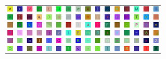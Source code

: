 <table>
<tr>
<td><img src="23.gif"></td>
<td><img src="72.gif"></td>
<td><img src="56.gif"></td>
<td><img src="3C.gif"></td>
<td><img src="4C.gif"></td>
<td><img src="4A.gif"></td>
<td><img src="36.gif"></td>
<td><img src="77.gif"></td>
<td><img src="58.gif"></td>
<td><img src="28.gif"></td>
<td><img src="2A.gif"></td>
<td><img src="4B.gif"></td>
<td><img src="33.gif"></td>
<td><img src="4D.gif"></td>
<td><img src="5F.gif"></td>
<td><img src="24.gif"></td>
</tr>
<tr>
<td><img src="41.gif"></td>
<td><img src="7D.gif"></td>
<td><img src="6F.gif"></td>
<td><img src="26.gif"></td>
<td><img src="29.gif"></td>
<td><img src="64.gif"></td>
<td><img src="60.gif"></td>
<td><img src="4E.gif"></td>
<td><img src="3D.gif"></td>
<td><img src="74.gif"></td>
<td><img src="79.gif"></td>
<td><img src="48.gif"></td>
<td><img src="44.gif"></td>
<td><img src="54.gif"></td>
<td><img src="30.gif"></td>
<td><img src="2E.gif"></td>
</tr>
<tr>
<td><img src="27.gif"></td>
<td><img src="67.gif"></td>
<td><img src="6B.gif"></td>
<td><img src="57.gif"></td>
<td><img src="gr2.gif"></td>
<td><img src="68.gif"></td>
<td><img src="7C.gif"></td>
<td><img src="2F.gif"></td>
<td><img src="75.gif"></td>
<td><img src="5D.gif"></td>
<td><img src="46.gif"></td>
<td><img src="69.gif"></td>
<td><img src="3B.gif"></td>
<td><img src="50.gif"></td>
<td><img src="39.gif"></td>
<td><img src="65.gif"></td>
</tr>
<tr>
<td><img src="3F.gif"></td>
<td><img src="25.gif"></td>
<td><img src="6E.gif"></td>
<td><img src="78.gif"></td>
<td><img src="6A.gif"></td>
<td><img src="76.gif"></td>
<td><img src="6C.gif"></td>
<td><img src="45.gif"></td>
<td><img src="6D.gif"></td>
<td><img src="71.gif"></td>
<td><img src="73.gif"></td>
<td><img src="59.gif"></td>
<td><img src="3A.gif"></td>
<td><img src="7E.gif"></td>
<td><img src="38.gif"></td>
<td><img src="gr3.gif"></td>
</tr>
<tr>
<td><img src="gr1.gif"></td>
<td><img src="55.gif"></td>
<td><img src="62.gif"></td>
<td><img src="31.gif"></td>
<td><img src="32.gif"></td>
<td><img src="4F.gif"></td>
<td><img src="40.gif"></td>
<td><img src="42.gif"></td>
<td><img src="22.gif"></td>
<td><img src="66.gif"></td>
<td><img src="47.gif"></td>
<td><img src="3E.gif"></td>
<td><img src="52.gif"></td>
<td><img src="37.gif"></td>
<td><img src="61.gif"></td>
<td><img src="5A.gif"></td>
</tr>
<tr>
<td><img src="51.gif"></td>
<td><img src="34.gif"></td>
<td><img src="7A.gif"></td>
<td><img src="2B.gif"></td>
<td><img src="5B.gif"></td>
<td><img src="43.gif"></td>
<td><img src="21.gif"></td>
<td><img src="63.gif"></td>
<td><img src="5E.gif"></td>
<td><img src="2C.gif"></td>
<td><img src="7B.gif"></td>
<td><img src="2D.gif"></td>
<td><img src="53.gif"></td>
<td><img src="70.gif"></td>
<td><img src="49.gif"></td>
<td><img src="35.gif"></td>
</tr>
</table>
